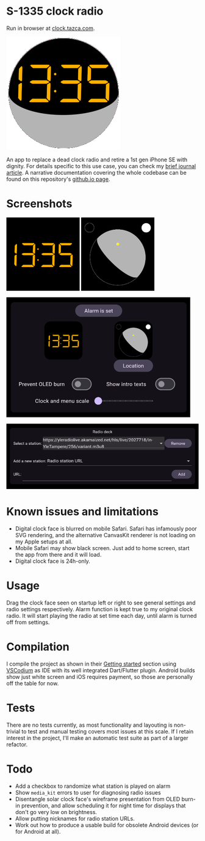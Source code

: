 # S-1335 clock radio

Run in browser at [clock.tazca.com](https://clock.tazca.com).

![app logo](./.github/logo.png)

An app to replace a dead clock radio and retire a 1st gen iPhone SE with dignity. For details specific to this use case, you can check my [brief journal article](https://tazca.com/journal/2024-07-flutter.html#orgcc9dcc2). A narrative documentation covering the whole codebase can be found on this repository's [github.io page](https://tazca.github.io/s1335).

# Screenshots

![digital clock face](./assets/images/ledclock.png) ![solar clock face](./assets/images/solarclock.png)

![settings view](./.github/settings.png)

![radio view](./.github/radio.png)

# Known issues and limitations

- Digital clock face is blurred on mobile Safari. Safari has infamously poor SVG rendering, and the alternative CanvasKit renderer is not loading on my Apple setups at all.
- Mobile Safari may show black screen. Just add to home screen, start the app from there and it will load.
- Digital clock face is 24h-only.

# Usage

Drag the clock face seen on startup left or right to see general settings and radio settings respectively. Alarm function is kept true to my original clock radio. It will start playing the radio at set time each day, until alarm is turned off from settings.

# Compilation

I compile the project as shown in their [Getting started](https://docs.flutter.dev/get-started/install) section using [VSCodium](https://vscodium.com) as IDE with its well integrated Dart/Flutter plugin. Android builds show just white screen and iOS requires payment, so those are personally off the table for now.

# Tests

There are no tests currently, as most functionality and layouting is non-trivial to test and manual testing covers most issues at this scale. If I retain interest in the project, I'll make an automatic test suite as part of a larger refactor.

# Todo

- Add a checkbox to randomize what station is played on alarm
- Show `media_kit` errors to user for diagnosing radio issues
- Disentangle solar clock face's wireframe presentation from OLED burn-in prevention, and allow scheduling it for night time for displays that don't go very low on brightness.
- Allow putting nicknames for radio station URLs.
- Work out how to produce a usable build for obsolete Android devices (or for Android at all).
